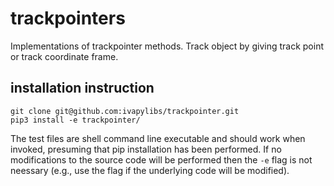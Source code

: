 # trackpointers
Implementations of trackpointer methods. Track object by giving track point or track coordinate frame.

## installation instruction

```
git clone git@github.com:ivapylibs/trackpointer.git
pip3 install -e trackpointer/
```

The test files are shell command line executable and should work when
invoked, presuming that pip installation has been performed.  If no
modifications to the source code will be performed then the ``-e`` flag
is not neessary (e.g., use the flag if the underlying code will be
modified).
